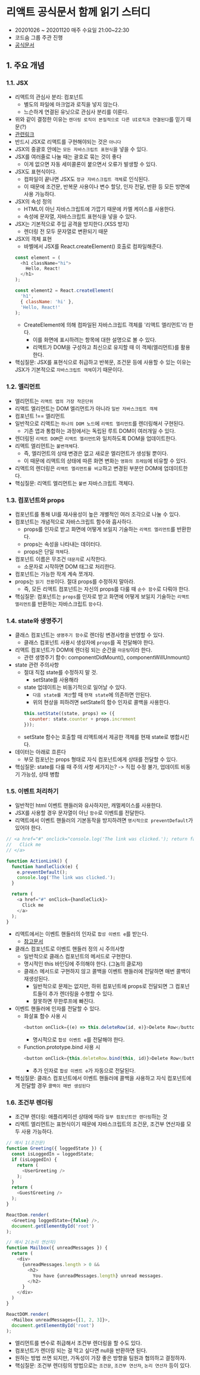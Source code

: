 # 리액트 공식문서 함께 읽기 스터디
- 20201026 ~ 20201120 매주 수요일 21:00~22:30
- 코드숨 그룹 주관 진행
- [공식문서](https://ko.reactjs.org/docs/hello-world.html)

## 1. 주요 개념
### 1.1. JSX
- 리액트의 관심사 분리: 컴포넌트
  - 별도의 파일에 마크업과 로직을 넣지 않는다.
  - 느슨하게 연결된 유닛으로 관심사 분리를 이룬다.
- 위와 같이 결정한 이유는 `렌더링 로직이 본질적으로 다른 UI로직과 연결된다`를 믿기 때문(?)
- [관련링크](https://www.youtube.com/watch?v=x7cQ3mrcKaY)
- 반드시 JSX로 리액트를 구현해야되는 것은 `아니다`
- JSX의 중괄호 안에는 `모든 자바스크립트 표현식`을 넣을 수 있다.
- JSX를 여러줄로 나눌 때는 괄호로 묶는 것이 좋다
  - 이게 없으면 자동 세미콜론이 붙으면서 오류가 발생할 수 있다.
- JSX도 표현식이다.
  - 컴파일이 끝나면 JSX도 `정규 자바스크립트 객체`로 인식된다.
  - 이 때문에 조건문, 반복문 사용이나 변수 할당, 인자 전달, 반환 등 모든 방면에 사용 가능하다.
- JSX의 속성 정의
  - HTML이 아닌 자바스크립트에 가깝기 때문에 카멜 케이스를 사용한다.
  - 속성에 문자열, 자바스크립트 표현식을 넣을 수 있다.
- JSX는 기본적으로 주입 공격을 방지한다.(XSS 방지)
  - 렌더링 전 모두 문자열로 변환되기 때문
- JSX의 객체 표현
  - 바벨에서 JSX를 React.createElement() 호출로 컴파일해준다.
  ```javascript
  const element = (
    <h1 className="hi">
      Hello, React!
    </h1>
  );

  const element2 = React.createElement(
    'h1',
    { className: 'hi' },
    'Hello, React!'
  );
  ```
  - CreateElement에 의해 컴파일된 자바스크립트 객체를 '리액트 엘리먼트'라 한다.
    - 이를 화면에 표시하려는 항목에 대한 설명으로 볼 수 있다.
    - 리액트가 DOM을 구성하고 최신으로 유지할 때 이 객체(엘리먼트)를 활용한다.
- 핵심질문: JSX를 표현식으로 취급하고 반복문, 조건문 등에 사용할 수 있는 이유는 JSX가 기본적으로 `자바스크립트 객체`이기 때문이다.

### 1.2. 엘리먼트
- 엘리먼트는 `리액트 앱의 가장 작은단위`
- 리액트 엘리먼트는 DOM 엘리먼트가 아니라 `일반 자바스크립트 객체`
- 컴포넌트 !== 엘리먼트
- 일반적으로 리액트는 `하나의 DOM 노드`에 `리액트 엘리먼트`를 렌더링해서 구현된다.
  - 기존 앱과 통합하는 과정에서는 독립된 루트 DOM이 여러개일 수 있다.
- 렌더링된 `리액트 DOM`은 `리액트 엘리먼트`와 일치하도록 DOM을 업데이트한다.
- 리액트 엘리먼트는 `불변객체`다.
  - 즉, 엘리먼트의 상태 변경은 없고 새로운 엘리먼트가 생성될 뿐이다.
  - 이 때문에 리액트의 상태에 따른 화면 변화는 `영화의 프레임`에 비유할 수 있다.
- 리액트의 렌더링은 `리액트 엘리먼트를 비교`하고 변경된 부분만 DOM에 업데이트한다.
- 핵심질문: 리액트 엘리먼트는 `불변` 자바스크립트 객체다.

### 1.3. 컴포넌트와 props
- 컴포넌트를 통해 UI를 재사용성이 높은 개별적인 여러 조각으로 나눌 수 있다.
- 컴포넌트는 개념적으로 자바스크립트 함수와 흡사하다.
  - props를 인자로 받고 화면에 어떻게 보일지 기술하는 `리액트 엘리먼트`를 반환한다.
  - props는 속성을 나타내는 데이터다.
  - props은 단일 `객체`다.
- 컴포넌트 이름은 무조건 `대문자`로 시작한다.
  - 소문자로 시작하면 DOM 태그로 처리한다.
- 컴포넌트는 가능한 작게 계속 쪼개자.
- props는 `읽기 전용`이다. 절대 props를 수정하지 말아라.
  - 즉, 모든 리액트 컴포넌트는 자신의 props를 다룰 때 `순수 함수`로 다뤄야 한다.
- 핵심질문: 컴포넌트는 `props`를 인자로 받고 화면에 어떻게 보일지 기술하는 `리액트 엘리먼트`를 반환하는 자바스크립트 `함수`다.

### 1.4. state와 생명주기
- 클래스 컴포넌트는 `생명주기 함수`로 렌더링 변경사항을 반영할 수 있다.
  - 클래스 컴포넌트 사용시 생성자에 `props`를 꼭 전달해야 한다.
- 리액트 컴포넌트가 DOM에 렌더링 되는 순간을 `마운팅`이라 한다. 
  - 관련 생명주기 함수: componentDidMount(), componentWillUnmount()
- state 관련 주의사항
  - 절대 직접 state를 수정하지 말 것.
    - setState를 사용해라
  - state 업데이트는 비동기적으로 일어날 수 있다.
    - `다음 state를 계산`할 때 `현재 state`에 의존하면 안된다.
    - 위의 현상을 피하려면 setState의 함수 인자로 콜백을 사용한다.
    ```javascript
    this.setState((state, props) => ({
      counter: state.counter + props.increment
    }));
    ```
  - setState 함수는 호출할 때 리액트에서 제공한 객체를 현재 state로 병합시킨다.
- 데이터는 아래로 흐른다
  - 부모 컴포넌는 props 형태로 자식 컴포넌트에게 상태를 전달할 수 있다.
- 핵심질문: state를 다룰 때 주의 사항 세가지는? -> 직접 수정 불가, 업데이트 비동기 가능성, 상태 병합

### 1.5. 이벤트 처리하기
- 일반적인 html 이벤트 핸들러와 유사하지만, 캐멀케이스를 사용한다.
- JSX를 사용할 경우 문자열이 아닌 `함수`로 이벤트를 전달한다.
- 리액트에서 이벤트 핸들러의 기본동작을 방지하려면 `명시적으로 preventDefault`가 있어야 한다.
```javascript
// <a href="#" onclick="console.log('The link was clicked.'); return false">
//   Click me
// </a>

function ActionLink() {
  function handleClick(e) {
    e.preventDefault();
    console.log('The link was clicked.');
  }

  return (
    <a href="#" onClick={handleClick}>
      Click me
    </a>
  );
}
```
- 리액트에서는 이벤트 핸들러의 인자로 `합성 이벤트 e`를 받는다.
  - [참고문서](https://www.w3.org/TR/DOM-Level-3-Events/)
- 클래스 컴포넌트로 이벤트 핸들러 정의 시 주의사항
  - 일반적으로 클래스 컴포넌트의 메서드로 구현한다.
  - 명시적인 this 바인딩에 주의해야 한다. (그놈의 클로저)
  - 클래스 메서드로 구현하지 않고 콜백을 이벤트 핸들러에 전달하면 매번 콜백이 재생성된다.
    - 일반적으로 문제는 없지만, 하위 컴포넌트에 props로 전달되면 그 컴포넌트들이 추가 렌더링을 수행할 수 있다.
    - 잘못하면 무한루프에 빠진다.
- 이벤트 핸들러에 인자를 전달할 수 있다.
  - 화살표 함수 사용 시
    ```javascript
    <button onClick={(e) => this.deleteRow(id, e)}>Delete Row</button>
    ```
    - 명시적으로 `합성 이벤트 e`를 전달해야 한다.
  - Function.prototype.bind 사용 시
    ```javascript
    <button onClick={this.deleteRow.bind(this, id)}>Delete Row</button>
    ```
    - 추가 인자로 `합성 이벤트 e`가 자동으로 전달된다.
- 핵심질문: 클래스 컴포넌트에서 이벤트 핸들러에 콜백을 사용하고 자식 컴포넌트에게 전달할 경우 `콜백이 매번 생성된다`

### 1.6. 조건부 렌더링
- 조건부 렌더링: 애플리케이션 상태에 따라 `일부 컴포넌트만 렌더링`하는 것
- 리엑트 엘리먼트는 표현식이기 때문에 자바스크립트의 조건문, 조건부 연산자를 모두 사용 가능하다.
```javascript
// 예시 1(조건문)
function Greeting({ loggedState }) {
  const isLoggedIn = loggedState;
  if (isLoggedIn) {
    return (
      <UserGreeting />
    );
  }
  return (
    <GuestGreeting />
  );
}

ReactDom.render(
  <Greeting loggedState={false} />,
  document.getElementById('root')
);

// 예시 2(논리 연산자)
function Mailbox({ unreadMessages }) {
  return (
    <div>
      {unreadMessages.length > 0 &&
        <h2>
          You have {unreadMessages.length} unread messages.
        </h2>
      }
    </div>
  )
}

ReactDOM.render(
  <Mailbox unreadMessages={[1, 2, 3]}>,
  document.getElementById('root')
);
```
- 엘리먼트를 변수로 취급해서 조건부 렌더링을 할 수도 있다.
- 컴포넌트가 렌더링 되는 걸 막고 싶다면 null을 반환하면 된다.
- 원하는 방법 쓰면 되지만, 가독성이 가장 좋은 방향을 팀원과 협의하고 결정하자.
- 핵심질문: 조건부 렌더링의 방법으로는 `조건문`, `조건부 연산자`, `논리 연산자` 등이 있다.
